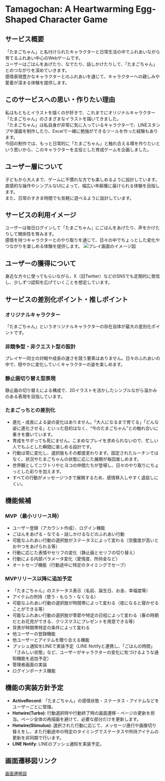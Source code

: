 # Tamagochan: A Heartwarming Egg-Shaped Character Game

## サービス概要
「たまごちゃん」と名付けられたキャラクターと日常生活の中でふれあいながら育てるふれあい中心のWebゲームです。  
ユーザーはごはんをあげたり、なでたり、話しかけたりして、「たまごちゃん」とのつながりを深めていきます。  
感情表現豊かなキャラクターとのふれあいを通じて、キャラクターへの親しみや愛着が深まる体験を提供します。

## このサービスへの思い・作りたい理由
私はもともとイラストを描くのが好きで、これまでにオリジナルキャラクター「たまごちゃん」のさまざまなイラストを描いてきました。  
「たまごちゃん」は私自身が非常に気に入っているキャラクターで、LINEスタンプや漫画を制作したり、Excelで一緒に勉強ができるツールを作った経験もあります。  
今回の制作では、もっと日常的に「たまごちゃん」と触れ合える場を作りたいという思いから、このキャラクターを主役とした育成ゲームを企画しました。

## ユーザー層について
子どもから大人まで、ゲームに不慣れな方でも楽しめるように設計しています。  
直感的な操作やシンプルなUIによって、幅広い年齢層に届けられる体験を目指します。  
また、日常のすきま時間でも気軽に遊べるように設計しています。

## サービスの利用イメージ
ユーザーは毎日ログインして「たまごちゃん」にごはんをあげたり、声をかけたりして関係性を育みます。  
感情を持つキャラクターとのやり取りを通じて、日々の中でちょっとした変化やつながりを楽しめる体験を提供します。
![プレイ画面のイメージ図](https://i.gyazo.com/f6891cb8c7f4cf460b9b1a8136a3fdfc.png)

## ユーザーの獲得について
身近な方々に使ってもらいながら、X（旧Twitter）などのSNSでも定期的に発信し、少しずつ認知を広げていくことを想定しています。

## サービスの差別化ポイント・推しポイント
### オリジナルキャラクター
「たまごちゃん」というオリジナルキャラクターの存在自体が最大の差別化ポイントです。  

### 非競争型・非クエスト型の設計
プレイヤー同士の対戦や成長の速さを競う要素はありません。日々のふれあいの中で、穏やかに変化していくキャラクターの姿を楽しめます。

### 静止画切り替え型表現
静止画の切り替えによる構成で、2Dイラストを活かしたシンプルながら温かみのある表現を目指しています。

### たまごっちとの差別化
- 進化・成長による姿の変化はありません。「大人になるまで育てる」「どんな姿に進化させる」といった目的はなく、“今のたまごちゃん”との触れ合いに重きを置いています。
- 育成をサボっても死にません。こまめなプレイを求められないので、忙しい人でもふとした瞬間に楽しめる設計です。
- 行動は常に変化し、選択肢もその都度変わります。固定されたルーチンではなく、状況やたまごちゃんの状態に応じた展開が毎回楽しめます。
- 世界観としてニワトリやヒヨコの仲間たちが登場し、日々のやり取りにちょっとした彩りを加えます。
- すべての行動がメッセージつきで展開するため、感情移入しやすく退屈しにくい。

## 機能候補
### MVP（最小リリース時）
- ユーザー登録（アカウント作成）、ログイン機能
- ごはんをあげる・なでる・話しかけるなどのふれあい行動
- 可能なふれあい行動の選択肢がステータスによって変わる（空腹度が高いとおやつをあげられる等）
- 行動に応じた表情やセリフの変化（静止画とセリフの切り替え）
- 行動による内部パラメータ変化（愛情度、所持金など）
- オートセーブ機能（行動途中に特定のタイミングでセーブ）

### MVPリリース以降に追加予定
- 「たまごちゃん」のステータス表示（名前、誕生日、お金、幸福度等）
- アイテムの所持（使う・もらう・なくなる）
- 可能なふれあい行動の選択肢が時間帯によって変わる（夜になると寝かせることができる等）
- 可能なふれあい行動の選択肢が季節や特定の日程によって変わる（春の時期だとお花見ができる、クリスマスにプレゼントを用意できる等）
- 背景が時間帯特定の条件によって変わる
- 他ユーザーの登録機能
- 他ユーザーとアイテムを贈り合える機能
- プッシュ通知をLINEで実装予定（LINE Notifyと連携し、「ごはんの時間」「さみしい状態」など、ユーザーがキャラクターの変化に気づけるような通知機能を追加予定）
- 管理者画面の実装
- ログインボーナス機能

## 機能の実装方針予定
- **ActiveRecord**: 「たまごちゃん」の感情状態・ステータス・アイテムなどをユーザーごとに管理。
- **Hotwire(Turbo)**: 行動選択時や行動終了時の画面遷移・ページの更新を担当。ページ全体の再描画を避けて、必要な部分だけを更新します。
- **Hotwire(Stimulus)**: 選択された行動に応じて、メッセージ進行や画像切り替えをし、また行動途中の特定のタイミングでステータスや所持アイテムの更新を非同期で行います。
- **LINE Notify**: LINEのプッシュ通知を実装予定。

## 画面遷移図リンク
[画面遷移図](https://www.figma.com/design/j33zpMCRp4KbB9VmqsrF9b/%E7%84%A1%E9%A1%8C?node-id=0-1&p=f&t=wYsR6KBsPAJCdJr3-0)
